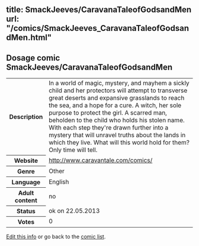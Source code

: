title: SmackJeeves/CaravanaTaleofGodsandMen
url: "/comics/SmackJeeves_CaravanaTaleofGodsandMen.html"
---
Dosage comic SmackJeeves/CaravanaTaleofGodsandMen
-----------------------------------------

<p id="msg"></p>
<script type="text/javascript">
if (window.location.search === '?edit_info_mail=sent_ok') {
  var elem = document.getElementById("msg");
  elem.innerHTML = 'Edited information sucessfully sent for review, which is usually done daily. Thanks!';
  elem.className = 'ok';
}
</script>
<table class="comicinfo">
<tr>
<th>Description</th><td>In a world of magic, mystery, and mayhem a sickly child and her protectors will attempt to transverse great deserts and expansive grasslands to reach the sea, and a hope for a cure. A witch, her sole purpose to protect the girl. A scarred man, beholden to the child who holds his stolen name. With each step they're drawn further into a mystery that will unravel truths about the lands in which they live. What will this world hold for them? Only time will tell.</td>
</tr>
<tr>
<th>Website</th><td><a href="http://www.caravantale.com/comics/">http://www.caravantale.com/comics/</a></td>
</tr>
<tr>
<th>Genre</th><td>Other</td>
</tr>
<tr>
<th>Language</th><td>English</td>
</tr>
<tr>
<th>Adult content</th><td>no</td>
</tr>
<tr>
<th>Status</th><td>ok on 22.05.2013</td>
</tr>
<tr>
<th>Votes</th><td>0</td>
</tr>
</table>

[Edit this info](SmackJeeves_CaravanaTaleofGodsandMen_edit.html) or go back to the [comic list](../comic-index.html).
